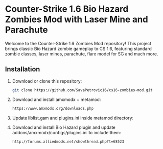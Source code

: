 # Counter-Strike 1.6 Bio Hazard Zombies Mod with Laser Mine and Parachute

Welcome to the Counter-Strike 1.6 Zombies Mod repository! This project brings classic Bio Hazard zombie gameplay to CS 1.6, featuring standard zombie classes, laser mines, parachute, flare model for SG and much more.

## Installation

1. Download or clone this repository:
   ```sh
   git clone https://github.com/SavaPetrovic16/cs16-zombies-mod.git

2. Download and install amxmodx + metamod:
   ```sh
   https://www.amxmodx.org/downloads.php

3. Update liblist.gam and plugins.ini inside metamod directory:

4. Download and install Bio Hazard plugin and update addons/amxmodx/configs/plugins.ini to include them:
   ```sh
   http://forums.alliedmods.net/showthread.php?t=68523